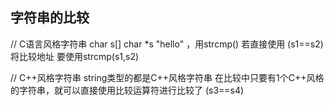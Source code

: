 ## 字符串的比较
//	C语言风格字符串 char s[]	char *s		"hello" ，用strcmp()
	若直接使用 (s1==s2) 将比较地址
	要使用strcmp(s1,s2)
	
//	C++风格字符串	 string类型的都是C++风格字符串
	在比较中只要有1个C++风格的字符串，就可以直接使用比较运算符进行比较了
	(s3==s4)